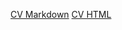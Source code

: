 [CV Markdown](https://underground-cloud.github.io/rsschool-cv/cv)
[CV HTML](https://underground-cloud.github.io/rsschool-cv/)
